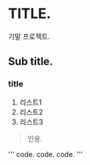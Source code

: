# TITLE.

기말 프로젝트.

## Sub title.

### title

1. 리스트1
2. 리스트2
3. 리스트3

> 인용.

'''
code.
    code.
        code.
'''